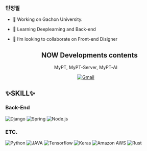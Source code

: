 ### 민정필
- 🔭 Working on Gachon University.
- 🌱 Learning Deeplearning <Keras> and Back-end <Django>
- 👯 I’m looking to collaborate on Front-end Disigner

  <h2 align="center">NOW Developments contents</h2>

<p align="center">MyPT, MyPT-Server, MyPT-AI</p>

<p align="center">
	<a href="mailto:feelwjd@gmail.com"><img src="https://img.shields.io/badge/Gmail-%23D14836?style=flat-square&logo=Gmail&logoColor=white" alt="Gmail"/></a>
</p>

## ✨SKILL✨
 
### **Back-End**

![Django](https://img.shields.io/badge/Django-%23092E20?style=flat-square&logo=Django&logoColor=white)
![Spring](https://img.shields.io/badge/Spring-6DB33F?style=flat-square&logo=Spring&logoColor=white)
![Node.js](https://img.shields.io/badge/Node.js-339933?style=flat-square&logo=Node.js&logoColor=white)
 
### **ETC.**

![Python](https://img.shields.io/badge/Python-%233776AB?style=flat-square&logo=Python&logoColor=white)
![JAVA](https://img.shields.io/badge/Java-007396?style=flat-square&logo=Java&logoColor=white)
![Tensorflow](https://img.shields.io/badge/Tensorflow-FF6F00?style=flat-square&logo=Tensorflow&logoColor=white)
![Keras](https://img.shields.io/badge/Keras-D00000?style=flat-square&logo=Keras&logoColor=white)
![Amazon AWS](https://img.shields.io/badge/Amazon_AWS-232F3E?style=flat-square&logo=amazon-aws&logoColor=white)
![Rust](https://img.shields.io/badge/Rust-000000?style=flat-square&logo=Rust&logoColor=white)

